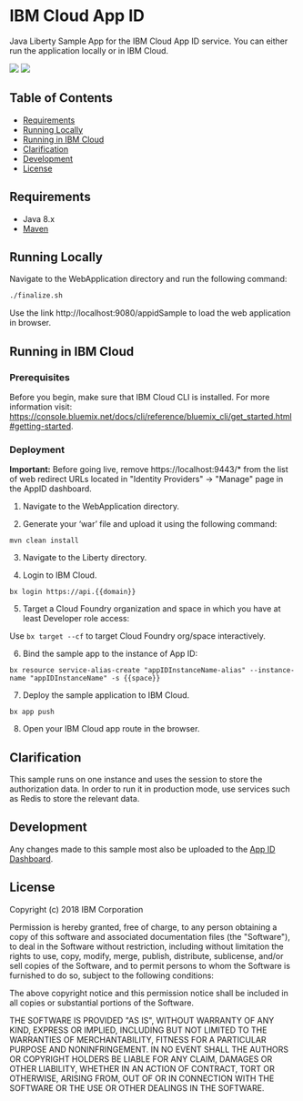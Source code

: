 # IBM Cloud App ID
Java Liberty Sample App for the IBM Cloud App ID service. You can either run the application locally or in IBM Cloud.

[![](https://img.shields.io/badge/ibm%20cloud-powered-blue.svg)](https://www.ibm.com/cloud/)
[![](https://img.shields.io/badge/platform-java-lightgrey.svg?style=flat)](https://developer.java.com/index.html)

<!---
[![Codacy][img-codacy]][url-codacy]
[![Version][img-version]][url-repo]
[![DownloadsMonthly][img-downloads-monthly]][url-repo]
[![DownloadsTotal][img-downloads-total]][url-repo]
[![License][img-license]][url-repo]
[![GithubWatch][img-github-watchers]][url-github-watchers]
[![GithubStars][img-github-stars]][url-github-stars]
[![GithubForks][img-github-forks]][url-github-forks]
-->

## Table of Contents
<!---
* [Contents](#contents)
-->
* [Requirements](#requirements)
* [Running Locally](#running-locally)
* [Running in IBM Cloud](#running-in-ibm-cloud)
* [Clarification](#clarification)
* [Development](#development)
* [License](#license)

<!---
## Contents
-->

## Requirements
* Java 8.x
* [Maven](https://maven.apache.org/download.cgi)

## Running Locally

Navigate to the WebApplication directory and run the following command:
```bash
./finalize.sh
```
Use the link http://localhost:9080/appidSample to load the web application in browser.

## Running in IBM Cloud

### Prerequisites
Before you begin, make sure that IBM Cloud CLI is installed.
For more information visit: https://console.bluemix.net/docs/cli/reference/bluemix_cli/get_started.html#getting-started.

### Deployment

**Important:** Before going live, remove https://localhost:9443/* from the list of web redirect URLs located in "Identity Providers" -> "Manage" page in the AppID dashboard.

1. Navigate to the WebApplication directory.

2. Generate your ‘war’ file and upload it using the following command:

  `mvn clean install`

3. Navigate to the Liberty directory.

4. Login to IBM Cloud.

  `bx login https://api.{{domain}}`

5. Target a Cloud Foundry organization and space in which you have at least Developer role access:

  Use `bx target --cf` to target Cloud Foundry org/space interactively.

6. Bind the sample app to the instance of App ID:

  `bx resource service-alias-create "appIDInstanceName-alias" --instance-name "appIDInstanceName" -s {{space}}`

7. Deploy the sample application to IBM Cloud.

  `bx app push`

8. Open your IBM Cloud app route in the browser.

## Clarification
This sample runs on one instance and uses the session to store the authorization data.
In order to run it in production mode, use services such as Redis to store the relevant data.

## Development
Any changes made to this sample most also be uploaded to the [App ID Dashboard](https://github.ibm.com/security-services/app-id-dashboard/tree/development/src/server/samples).

## License

Copyright (c) 2018 IBM Corporation

Permission is hereby granted, free of charge, to any person obtaining a copy of this software and associated documentation files (the "Software"), to deal in the Software without restriction, including without limitation the rights to use, copy, modify, merge, publish, distribute, sublicense, and/or sell copies of the Software, and to permit persons to whom the Software is furnished to do so, subject to the following conditions:

The above copyright notice and this permission notice shall be included in all copies or substantial portions of the Software.

THE SOFTWARE IS PROVIDED "AS IS", WITHOUT WARRANTY OF ANY KIND, EXPRESS OR IMPLIED, INCLUDING BUT NOT LIMITED TO THE WARRANTIES OF MERCHANTABILITY, FITNESS FOR A PARTICULAR PURPOSE AND NONINFRINGEMENT. IN NO EVENT SHALL THE AUTHORS OR COPYRIGHT HOLDERS BE LIABLE FOR ANY CLAIM, DAMAGES OR OTHER LIABILITY, WHETHER IN AN ACTION OF CONTRACT, TORT OR OTHERWISE, ARISING FROM, OUT OF OR IN CONNECTION WITH THE SOFTWARE OR THE USE OR OTHER DEALINGS IN THE SOFTWARE.

